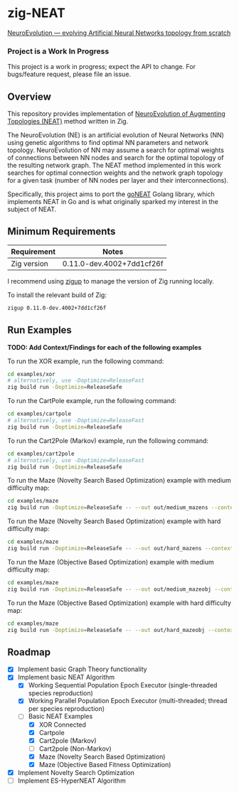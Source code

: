 # zig-NEAT

[NeuroEvolution — evolving Artificial Neural Networks topology from scratch](https://becominghuman.ai/neuroevolution-evolving-artificial-neural-networks-topology-from-the-scratch-d1ebc5540d84)

### Project is a Work In Progress

This project is a work in progress; expect the API to change. For bugs/feature request, please file an issue.

## Overview

This repository provides implementation of [NeuroEvolution of Augmenting Topologies (NEAT)](http://www.cs.ucf.edu/~kstanley/neat.html) method written in Zig.

The NeuroEvolution (NE) is an artificial evolution of Neural Networks (NN) using genetic algorithms to find optimal NN parameters and network topology. NeuroEvolution of NN may assume a search for optimal weights of connections between NN nodes and search for the optimal topology of the resulting network graph. The NEAT method implemented in this work searches for optimal connection weights and the network graph topology for a given task (number of NN nodes per layer and their interconnections).

Specifically, this project aims to port the [goNEAT](https://github.com/yaricom/goNEAT) Golang library, which implements NEAT in Go and is what originally sparked my interest in the subject of NEAT.

## Minimum Requirements

| Requirement | Notes                     |
| ----------- | ------------------------- |
| Zig version | 0.11.0-dev.4002+7dd1cf26f |

I recommend using [zigup](https://github.com/marler8997/zigup) to manage the version of Zig running locally.

To install the relevant build of Zig:

```bash
zigup 0.11.0-dev.4002+7dd1cf26f
```

## Run Examples

**TODO: Add Context/Findings for each of the following examples**

To run the XOR example, run the following command:

```bash
cd examples/xor
# alternatively, use -Doptimize=ReleaseFast
zig build run -Doptimize=ReleaseSafe
```

To run the CartPole example, run the following command:

```bash
cd examples/cartpole
# alternatively, use -Doptimize=ReleaseFast
zig build run -Doptimize=ReleaseSafe
```

To run the Cart2Pole (Markov) example, run the following command:

```bash
cd examples/cart2pole
# alternatively, use -Doptimize=ReleaseFast
zig build run -Doptimize=ReleaseSafe
```

To run the Maze (Novelty Search Based Optimization) example with medium difficulty map:

```bash
cd examples/maze
zig build run -Doptimize=ReleaseSafe -- --out out/medium_mazens --context data/maze.neat --genome data/mazestartgenes --maze data/medium_maze.txt --experiment MazeNS
```

To run the Maze (Novelty Search Based Optimization) example with hard difficulty map:

```bash
cd examples/maze
zig build run -Doptimize=ReleaseSafe -- --out out/hard_mazens --context data/maze.neat --genome data/mazestartgenes --maze data/hard_maze.txt --experiment MazeNS
```

To run the Maze (Objective Based Optimization) example with medium difficulty map:

```bash
cd examples/maze
zig build run -Doptimize=ReleaseSafe -- --out out/medium_mazeobj --context data/maze.neat --genome data/mazestartgenes --maze data/medium_maze.txt --experiment MazeOBJ
```

To run the Maze (Objective Based Optimization) example with hard difficulty map:

```bash
cd examples/maze
zig build run -Doptimize=ReleaseSafe -- --out out/hard_mazeobj --context data/maze.neat --genome data/mazestartgenes --maze data/hard_maze.txt --experiment MazeOBJ
```

## Roadmap

- [x] Implement basic Graph Theory functionality
- [x] Implement basic NEAT Algorithm
  - [x] Working Sequential Population Epoch Executor (single-threaded species reproduction)
  - [x] Working Parallel Population Epoch Executor (multi-threaded; thread per species reproduction)
  - [ ] Basic NEAT Examples
    - [x] XOR Connected
    - [x] Cartpole
    - [x] Cart2pole (Markov)
    - [ ] Cart2pole (Non-Markov)
    - [x] Maze (Novelty Search Based Optimization)
    - [x] Maze (Objective Based Fitness Optimization)
- [x] Implement Novelty Search Optimization
- [ ] Implement ES-HyperNEAT Algorithm

